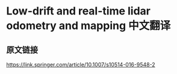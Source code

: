 # Low-drift and real-time lidar odometry and mapping 中文翻译
## 原文链接
https://link.springer.com/article/10.1007/s10514-016-9548-2
